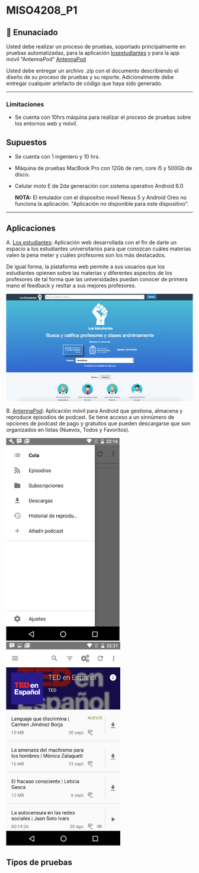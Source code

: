 # MISO4208_P1

## 📑  Enunaciado

Usted debe realizar un proceso de pruebas, soportado principalmente en pruebas automatizadas, para la aplicación [losestudiantes](losestudiantes.co) y para la app móvil “AntennaPod” [AntennaPod](https://play.google.com/store/apps/details?id=de.danoeh.antennapod)

Usted debe entregar un archivo .zip con  el documento describiendo el diseño de su proceso de pruebas y su reporte. Adicionalmente debe entregar cualquier artefacto de código que haya sido generado.

---

### Limitaciones

- Se cuenta con 10hrs máquina para realizar el proceso de pruebas sobre los entornos web y móvil.

## Supuestos

- Se cuenta con 1 ingeniero y 10 hrs.
- Máquina de pruebas MacBook Pro con 12Gb de ram, core i5 y 500Gb de disco.
- Celular moto E de 2da generación con sistema operativo Android 6.0

    **NOTA:** El emulador con el dispositvo movil Nexus 5 y Android Oreo no funciona la aplicación. "Aplicación no disponible para este dispositivo".

---

## Aplicaciones

A. [Los estudiantes](https://losestudiantes.co): Aplicación web desarrollada con el fin de  darle un espacio a los estudiantes universitarios para que conozcan cuáles materias valen la pena meter y cuáles profesores son los más destacados.

De igual forma, la plataforma web permite a sus usuarios que los estudiantes opienen sobre las materias y diferentes aspectos de los profesores de tal forma que las universidades puedan conocer de primera mano el feedback y resltar a sus mejores profesores.

![losestudiantes](assets/losestudiantes.png)

B. [AntennaPod](https://play.google.com/store/apps/details?id=de.danoeh.antennapod): Aplicación móvil para Android que gestiona, almacena y reproduce episodios de podcast. Se tiene acceso a un sinnúmero de opciones de podcast de pago y gratuitos que pueden descargarse que son organizados en listas (Nuevos, Todos y Favoritos).

![losestudiantes](assets/AntennaPod.png)
![losestudiantes](assets/AntennaPod2.png)

## Tipos de pruebas